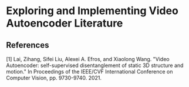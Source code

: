 # Exploring and Implementing Video Autoencoder Literature
<!---
[![Open NeRF in Colab](https://colab.research.google.com/assets/colab-badge.svg)](https://colab.research.google.com/github/YooPaul/NeRF/blob/master/NeRF.ipynb)<br>
-->




## References

[1] Lai, Zihang, Sifei Liu, Alexei A. Efros, and Xiaolong Wang. "Video Autoencoder: self-supervised disentanglement of static 3D structure and motion." In Proceedings of the IEEE/CVF International Conference on Computer Vision, pp. 9730-9740. 2021.



